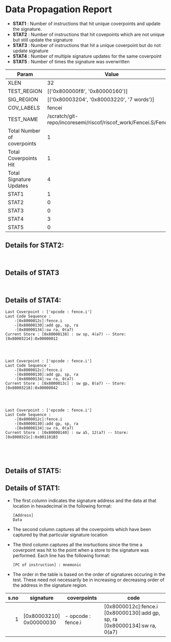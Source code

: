 
# Data Propagation Report

- **STAT1** : Number of instructions that hit unique coverpoints and update the signature.
- **STAT2** : Number of instructions that hit covepoints which are not unique but still update the signature
- **STAT3** : Number of instructions that hit a unique coverpoint but do not update signature
- **STAT4** : Number of multiple signature updates for the same coverpoint
- **STAT5** : Number of times the signature was overwritten

| Param                     | Value    |
|---------------------------|----------|
| XLEN                      | 32      |
| TEST_REGION               | [('0x800000f8', '0x80000160')]      |
| SIG_REGION                | [('0x80003204', '0x80003220', '7 words')]      |
| COV_LABELS                | fencei      |
| TEST_NAME                 | /scratch/git-repo/incoresemi/riscof/riscof_work/Fencei.S/Fencei.S    |
| Total Number of coverpoints| 1     |
| Total Coverpoints Hit     | 1      |
| Total Signature Updates   | 4      |
| STAT1                     | 1      |
| STAT2                     | 0      |
| STAT3                     | 0     |
| STAT4                     | 3     |
| STAT5                     | 0     |

## Details for STAT2:

```


```

## Details of STAT3

```


```

## Details of STAT4:

```
Last Coverpoint : ['opcode : fence.i']
Last Code Sequence : 
	-[0x8000012c]:fence.i
	-[0x80000130]:add gp, sp, ra
	-[0x80000134]:sw ra, 0(a7)
Current Store : [0x80000138] : sw sp, 4(a7) -- Store: [0x80003214]:0x00000012




Last Coverpoint : ['opcode : fence.i']
Last Code Sequence : 
	-[0x8000012c]:fence.i
	-[0x80000130]:add gp, sp, ra
	-[0x80000134]:sw ra, 0(a7)
Current Store : [0x8000013c] : sw gp, 8(a7) -- Store: [0x80003218]:0x00000042




Last Coverpoint : ['opcode : fence.i']
Last Code Sequence : 
	-[0x8000012c]:fence.i
	-[0x80000130]:add gp, sp, ra
	-[0x80000134]:sw ra, 0(a7)
Current Store : [0x80000140] : sw a5, 12(a7) -- Store: [0x8000321c]:0x001101B3





```

## Details of STAT5:



## Details of STAT1:

- The first column indicates the signature address and the data at that location in hexadecimal in the following format: 
  ```
  [Address]
  Data
  ```

- The second column captures all the coverpoints which have been captured by that particular signature location

- The third column captures all the insrtuctions since the time a coverpoint was
  hit to the point when a store to the signature was performed. Each line has
  the following format:
  ```
  [PC of instruction] : mnemonic
  ```
- The order in the table is based on the order of signatures occuring in the
  test. These need not necessarily be in increasing or decreasing order of the
  address in the signature region.

|s.no|        signature         |      coverpoints      |                                         code                                          |
|---:|--------------------------|-----------------------|---------------------------------------------------------------------------------------|
|   1|[0x80003210]<br>0x00000030|- opcode : fence.i<br> |[0x8000012c]:fence.i<br> [0x80000130]:add gp, sp, ra<br> [0x80000134]:sw ra, 0(a7)<br> |
